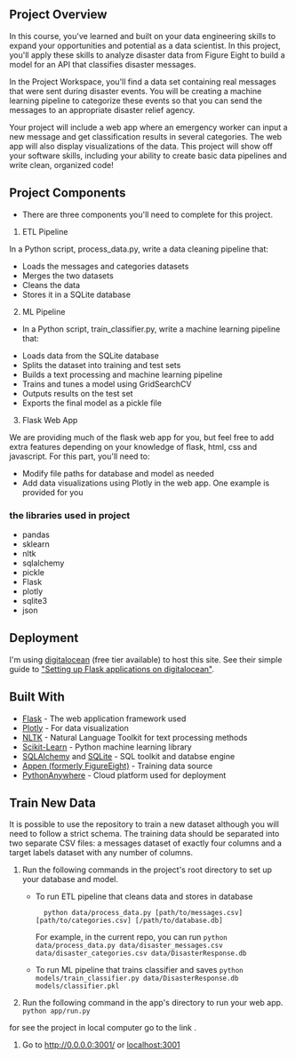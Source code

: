 ## Project Overview

In this course, you've learned and built on your data engineering skills to expand your opportunities and potential as a data scientist. In this project, you'll apply these skills to analyze disaster data from Figure Eight to build a model for an API that classifies disaster messages.

In the Project Workspace, you'll find a data set containing real messages that were sent during disaster events. You will be creating a machine learning pipeline to categorize these events so that you can send the messages to an appropriate disaster relief agency.

Your project will include a web app where an emergency worker can input a new message and get classification results in several categories. The web app will also display visualizations of the data. This project will show off your software skills, including your ability to create basic data pipelines and write clean, organized code!




## Project Components
* There are three components you'll need to complete for this project.


1. ETL Pipeline

In a Python script, process_data.py, write a data cleaning pipeline that:

- Loads the messages and categories datasets
- Merges the two datasets
- Cleans the data
- Stores it in a SQLite database




2. ML Pipeline

* In a Python script, train_classifier.py, write a machine learning pipeline that:

- Loads data from the SQLite database
- Splits the dataset into training and test sets
- Builds a text processing and machine learning pipeline
- Trains and tunes a model using GridSearchCV
- Outputs results on the test set
- Exports the final model as a pickle file





3. Flask Web App

We are providing much of the flask web app for you, but feel free to add extra features depending on your knowledge of flask, html, css and javascript. For this part, you'll need to:


- Modify file paths for database and model as needed
- Add data visualizations using Plotly in the web app. One example is provided for you



### the libraries used in project 

- pandas
- sklearn
- nltk
- sqlalchemy
- pickle
- Flask
- plotly
- sqlite3
- json



## Deployment

I'm using [digitalocean](https://www.digitalocean.com/) (free tier available) to host this site. See their simple guide to ["Setting up Flask applications on digitalocean"](https://www.digitalocean.com/community/tutorials/how-to-deploy-a-flask-app-using-gunicorn-to-app-platform).


## Built With

- [Flask](https://flask.palletsprojects.com/en/1.1.x/) - The web application framework used
- [Plotly](https://plotly.com/python/) - For data visualization
- [NLTK](https://www.nltk.org/) - Natural Language Toolkit for text processing methods
- [Scikit-Learn](https://scikit-learn.org/) - Python machine learning library
- [SQLAlchemy](https://www.sqlalchemy.org/) and [SQLite](https://sqlite.org) - SQL toolkit and databse engine
- [Appen (formerly FigureEight)](https://appen.com/) - Training data source
- [PythonAnywhere](https://www.pythonanywhere.com/) - Cloud platform used for deployment


## Train New Data

It is possible to use the repository to train a new dataset although you will need to follow a strict schema. The training data should be separated into two separate CSV files: a messages dataset of exactly four columns and a target labels dataset with any number of columns.

1. Run the following commands in the project's root directory to set up your database and model.

   - To run ETL pipeline that cleans data and stores in database

     ```cli
       python data/process_data.py [path/to/messages.csv] [path/to/categories.csv] [/path/to/database.db]
     ```

     For example, in the current repo, you can run `python data/process_data.py data/disaster_messages.csv data/disaster_categories.csv data/DisasterResponse.db`

   - To run ML pipeline that trains classifier and saves
     `python models/train_classifier.py data/DisasterResponse.db models/classifier.pkl`

1. Run the following command in the app's directory to run your web app.
   `python app/run.py`

for see the project in local computer go to the link .

1. Go to http://0.0.0.0:3001/ or [localhost:3001](http://localhost:3001/)

